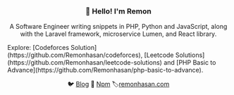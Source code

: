 <h3 align="center">👋 Hello! I'm Remon</h3>
<P  align="center">A Software Engineer writing snippets in PHP, Python and JavaScript, along with the Laravel framework, microservice Lumen, and React library.</P>
 Explore: [Codeforces Solution](https://github.com/Remonhasan/codeforces), [Leetcode Solutions](https://github.com/Remonhasan/leetcode-solutions) and [PHP Basic to Advance](https://github.com/Remonhasan/php-basic-to-advance).
<p align="center">
  🐦 <a href="https://dev.to/remonhasan">Blog</a> 🐹
  <a href="https://www.npmjs.com/~remonhasan">Npm</a>
  🏷️<a href="https://remonhasan.com/">remonhasan.com</a>
</p>


